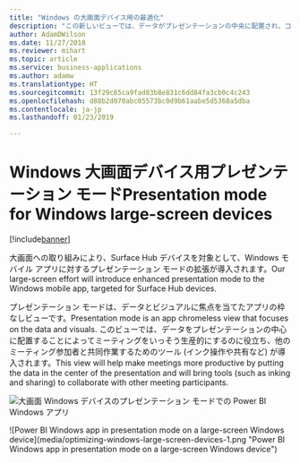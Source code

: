 ```yaml
---
title: "Windows の大画面デバイス用の最適化"
description: "この新しいビューでは、データがプレゼンテーションの中央に配置され、コラボレーション ツール (インク操作や共有など) が追加されます。"
author: AdamDWilson
ms.date: 11/27/2018
ms.reviewer: mihart
ms.topic: article
ms.service: business-applications
ms.author: adamw
ms.translationtype: HT
ms.sourcegitcommit: 13f29c65ca9fad83b8e831c6dd84fa3cb0c4c243
ms.openlocfilehash: d88b2d070abc05573bc0d9b61aabe5d5368a5dba
ms.contentlocale: ja-jp
ms.lasthandoff: 01/23/2019

---
```

#  <a name="presentation-mode-for-windows-large-screen-devices"></a><span data-ttu-id="55d77-103">Windows 大画面デバイス用プレゼンテーション モード</span><span class="sxs-lookup"><span data-stu-id="55d77-103">Presentation mode for Windows large-screen devices</span></span>

[!include[banner](../../../includes/banner.md)]

<span data-ttu-id="55d77-104">大画面への取り組みにより、Surface Hub デバイスを対象として、Windows モバイル アプリに対するプレゼンテーション モードの拡張が導入されます。</span><span class="sxs-lookup"><span data-stu-id="55d77-104">Our large-screen effort will introduce enhanced presentation mode to the Windows mobile app, targeted for Surface Hub devices.</span></span>

<span data-ttu-id="55d77-105">プレゼンテーション モードは、データとビジュアルに焦点を当てたアプリの枠なしビューです。</span><span class="sxs-lookup"><span data-stu-id="55d77-105">Presentation mode is an app chromeless view that focuses on the data and visuals.</span></span> <span data-ttu-id="55d77-106">このビューでは、データをプレゼンテーションの中心に配置することによってミーティングをいっそう生産的にするのに役立ち、他のミーティング参加者と共同作業するためのツール (インク操作や共有など) が導入されます。</span><span class="sxs-lookup"><span data-stu-id="55d77-106">This view will help make meetings more productive by putting the data in the center of the presentation and will bring tools (such as inking and sharing) to collaborate with other meeting participants.</span></span>

<span data-ttu-id="55d77-107">![大画面 Windows デバイスのプレゼンテーション モードでの Power BI Windows アプリ](media/optimizing-windows-large-screen-devices-1.png "大画面 Windows デバイスのプレゼンテーション モードでの Power BI Windows アプリ")
<!-- picture --></span><span class="sxs-lookup"><span data-stu-id="55d77-107">![Power BI Windows app in presentation mode on a large-screen Windows device](media/optimizing-windows-large-screen-devices-1.png "Power BI Windows app in presentation mode on a large-screen Windows device")
<!-- picture --></span></span>


